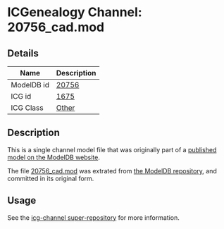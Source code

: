 # ICGenealogy Channel: 20756\_cad.mod

## Details

Name | Description
---- | -----------
ModelDB id | [20756](http://senselab.med.yale.edu/ModelDB/ShowModel.cshtml?model=20756)
ICG id | [1675](http://icg.neurotheory.ox.ac.uk/channels/other/1675)
ICG Class | [Other](http://icg.neurotheory.ox.ac.uk/channels/other)

## Description

This is a single channel model file that was originally part of a [published model on the ModelDB website](http://senselab.med.yale.edu/mModelDB/ShowModel.cshtml?model=20756).

The file [20756\_cad.mod](20756_cad.mod) was extrated from [the ModelDB repository](http://senselab.med.yale.edu/ModelDB/ShowModel.cshtml?model=20756), and committed in its original form.

## Usage

See the [icg-channel super-repository](https://github.com/icgenealogy/icg-channels) for more information.
